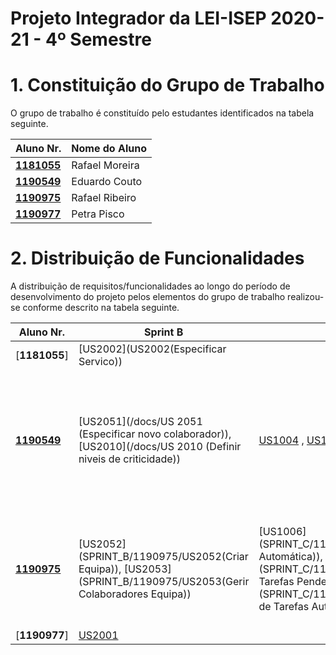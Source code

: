 # Projeto Integrador da LEI-ISEP 2020-21 - 4º Semestre

# 1. Constituição do Grupo de Trabalho

O grupo de trabalho é constituído pelo estudantes identificados na tabela seguinte.

| Aluno Nr.	   | Nome do Aluno			    |
|--------------|------------------------------|
|  **[1181055](/docs/1181055.md)** | Rafael Moreira            | 	
|  **[1190549](/docs/1190549.md)** | Eduardo Couto             | 						        |
|  **[1190975](/docs/1190975.md)** | Rafael Ribeiro           | 	
|  **[1190977](/docs/1190977.md)** | Petra Pisco             |



# 2. Distribuição de Funcionalidades ###

A distribuição de requisitos/funcionalidades ao longo do período de desenvolvimento do projeto pelos elementos do grupo de trabalho realizou-se conforme descrito na tabela seguinte.

| Aluno Nr.	| Sprint B | Sprint C | Sprint D |
|------------|----------|----------|----------|
| [**1181055**]        	| [US2002](US2002(Especificar Servico))         |          |          |
| [**1190549**](/docs/1190549.md)        	| [US2051](/docs/US 2051 (Especificar novo colaborador)),  [US2010](/docs/US 2010 (Definir niveis de criticidade))     | [US1004](SPRINT_C/1190549/US1004 (Linguagem de validação de scripts))  , [US1005](SPRINT_C/1190549/US1005 (Desenvolvimento da tarefa Manual)) ,[US2102](SPRINT_C/1190549/US2102 (Atribuir Criticidade a catálogo de serviços)),  [US4002](SPRINT_C/1190549/US4002 (Motor de Fluxo de Atividades disponibilize, a pedido, os dados necessários às aplicações))       |  [US3021](SPRINT_D/1190549/US3021 Utilizador pretender ver as tarefas pendentes assignadas)  , [US4003](SPRINT_D/1190549/US4003 Finalizar desenvolvimento do motor de fluxo de atividades) , [US4052](SPRINT_D/1190549/US4052 Comunicacoes como cliente sejam seguras) , [US4072A](SPRINT_D/1190549/US4072A Algoritmo de motor de fluxo de atividades)          |
| [**1190975**](/docs/1190975.md)|[US2052](SPRINT_B/1190975/US2052(Criar Equipa)), [US2053](SPRINT_B/1190975/US2053(Gerir Colaboradores Equipa))   	| [US1006](SPRINT_C/1190975/US1006(Tarefa Automática)), [US3022](SPRINT_C/1190975/US3022(Reivindicar Tarefas Pendentes)),[US5001](SPRINT_C/1190975/US5001(Executor de Tarefas Automáticas))  |  [US1007](SPRINT_D/1190975/US1007(Executar Script)),[US4071](SPRINT_D/1190975/US4071B(Algoritmos em Executor Atividades)),[US5002](SPRINT_D/1190975/US5002(Proteger Protocolo SDP2021)),[US5003](SPRINT_D/1190975/US5003(Concluir Executor Atividades Automáticas))    |
| [**1190977**]        	| [US2001](/docs/US2001)         |          |          |
